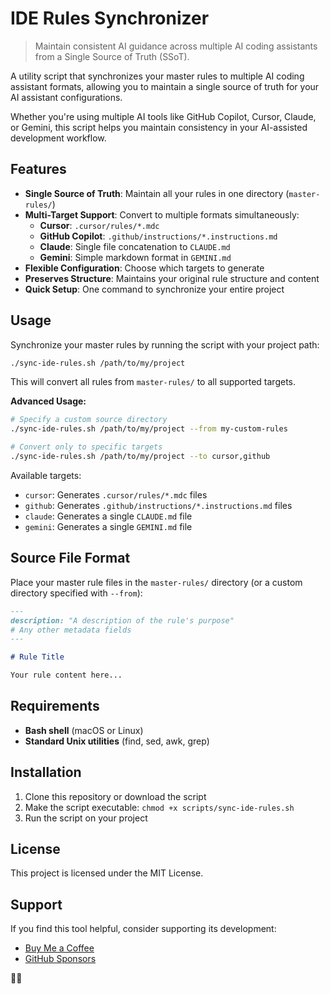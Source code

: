 # IDE Rules Synchronizer

> Maintain consistent AI guidance across multiple AI coding assistants from a Single Source of Truth (SSoT).

A utility script that synchronizes your master rules to multiple AI coding assistant formats, allowing you to maintain a single source of truth for your AI assistant configurations.

Whether you're using multiple AI tools like GitHub Copilot, Cursor, Claude, or Gemini, this script helps you maintain consistency in your AI-assisted development workflow.

## Features

- **Single Source of Truth**: Maintain all your rules in one directory (`master-rules/`)
- **Multi-Target Support**: Convert to multiple formats simultaneously:
  - **Cursor**: `.cursor/rules/*.mdc`
  - **GitHub Copilot**: `.github/instructions/*.instructions.md`
  - **Claude**: Single file concatenation to `CLAUDE.md`
  - **Gemini**: Simple markdown format in `GEMINI.md`
- **Flexible Configuration**: Choose which targets to generate
- **Preserves Structure**: Maintains your original rule structure and content
- **Quick Setup**: One command to synchronize your entire project

## Usage

Synchronize your master rules by running the script with your project path:

```bash
./sync-ide-rules.sh /path/to/my/project
```

This will convert all rules from `master-rules/` to all supported targets.

**Advanced Usage:**

```bash
# Specify a custom source directory
./sync-ide-rules.sh /path/to/my/project --from my-custom-rules

# Convert only to specific targets
./sync-ide-rules.sh /path/to/my/project --to cursor,github
```

Available targets:
- `cursor`: Generates `.cursor/rules/*.mdc` files
- `github`: Generates `.github/instructions/*.instructions.md` files
- `claude`: Generates a single `CLAUDE.md` file
- `gemini`: Generates a single `GEMINI.md` file

## Source File Format

Place your master rule files in the `master-rules/` directory (or a custom directory specified with `--from`):

```markdown
---
description: "A description of the rule's purpose"
# Any other metadata fields
---

# Rule Title

Your rule content here...
```

## Requirements

- **Bash shell** (macOS or Linux)
- **Standard Unix utilities** (find, sed, awk, grep)

## Installation

1. Clone this repository or download the script
2. Make the script executable: `chmod +x scripts/sync-ide-rules.sh`
3. Run the script on your project

## License

This project is licensed under the MIT License.

## Support

If you find this tool helpful, consider supporting its development:

- [Buy Me a Coffee](https://buymeacoffee.com/pequet)
- [GitHub Sponsors](https://github.com/sponsors/pequet)

🧑‍💻

